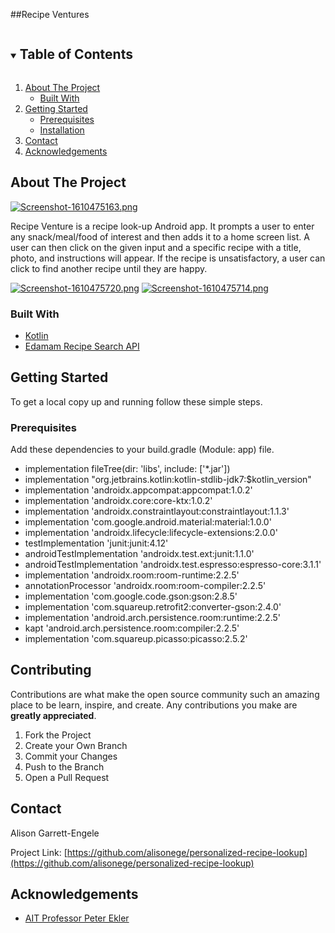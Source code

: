 ##Recipe Ventures

<!-- TABLE OF CONTENTS -->
<details open="open">
  <summary><h2 style="display: inline-block">Table of Contents</h2></summary>
  <ol>
    <li>
      <a href="#about-the-project">About The Project</a>
      <ul>
        <li><a href="#built-with">Built With</a></li>
      </ul>
    </li>
    <li>
      <a href="#getting-started">Getting Started</a>
      <ul>
        <li><a href="#prerequisites">Prerequisites</a></li>
        <li><a href="#installation">Installation</a></li>
      </ul>
    </li>
    <li><a href="#contact">Contact</a></li>
    <li><a href="#acknowledgements">Acknowledgements</a></li>
  </ol>
</details>



<!-- ABOUT THE PROJECT -->
## About The Project

[![Screenshot-1610475163.png](https://i.postimg.cc/13Wmk8RM/Screenshot-1610475163.png)](https://postimg.cc/nXDf7cDQ)

Recipe Venture is a recipe look-up Android app. It prompts a user to enter any snack/meal/food of interest and then adds it to a home screen list. 
A user can then click on the given input and a specific recipe with a title, photo, and instructions will appear. If the recipe is unsatisfactory, 
a user can click to find another recipe until they are happy.

[![Screenshot-1610475720.png](https://i.postimg.cc/wBvXzRXB/Screenshot-1610475720.png)](https://postimg.cc/BjrLc6wW)
[![Screenshot-1610475714.png](https://i.postimg.cc/TPgRpCqN/Screenshot-1610475714.png)](https://postimg.cc/2qjptdtn)


### Built With

* [Kotlin]()
* [Edamam Recipe Search API]()



<!-- GETTING STARTED -->
## Getting Started

To get a local copy up and running follow these simple steps.

### Prerequisites

Add these dependencies to your build.gradle (Module: app) file.
*  implementation fileTree(dir: 'libs', include: ['*.jar'])
*  implementation "org.jetbrains.kotlin:kotlin-stdlib-jdk7:$kotlin_version"
*  implementation 'androidx.appcompat:appcompat:1.0.2'
*  implementation 'androidx.core:core-ktx:1.0.2'
*  implementation 'androidx.constraintlayout:constraintlayout:1.1.3'
*  implementation 'com.google.android.material:material:1.0.0'
*  implementation 'androidx.lifecycle:lifecycle-extensions:2.0.0'
*  testImplementation 'junit:junit:4.12'
*  androidTestImplementation 'androidx.test.ext:junit:1.1.0'
*  androidTestImplementation 'androidx.test.espresso:espresso-core:3.1.1'
*  implementation 'androidx.room:room-runtime:2.2.5'
*  annotationProcessor 'androidx.room:room-compiler:2.2.5'
*  implementation 'com.google.code.gson:gson:2.8.5'
*  implementation 'com.squareup.retrofit2:converter-gson:2.4.0'
*  implementation 'android.arch.persistence.room:runtime:2.2.5'
*  kapt 'android.arch.persistence.room:compiler:2.2.5'
*  implementation 'com.squareup.picasso:picasso:2.5.2'



<!-- CONTRIBUTING -->
## Contributing

Contributions are what make the open source community such an amazing place to be learn, inspire, and create. Any contributions you make are **greatly appreciated**.

1. Fork the Project
2. Create your Own Branch 
3. Commit your Changes 
4. Push to the Branch 
5. Open a Pull Request



<!-- CONTACT -->
## Contact

Alison Garrett-Engele

Project Link: [https://github.com/alisonege/personalized-recipe-lookup](https://github.com/alisonege/personalized-recipe-lookup)



<!-- ACKNOWLEDGEMENTS -->
## Acknowledgements

* [AIT Professor Peter Ekler]()
